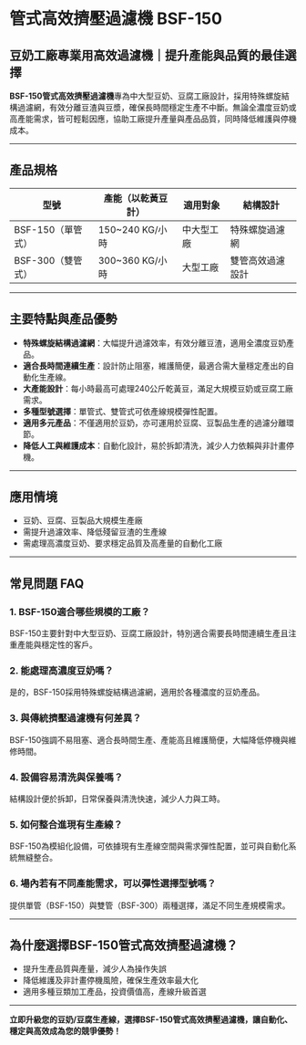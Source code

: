 # 管式高效擠壓過濾機 BSF-150

## 豆奶工廠專業用高效過濾機｜提升產能與品質的最佳選擇

**BSF-150管式高效擠壓過濾機**專為中大型豆奶、豆腐工廠設計，採用特殊螺旋結構過濾網，有效分離豆渣與豆漿，確保長時間穩定生產不中斷。無論全濃度豆奶或高產能需求，皆可輕鬆因應，協助工廠提升產量與產品品質，同時降低維護與停機成本。

---

## 產品規格

| 型號             | 產能（以乾黃豆計）         | 適用對象         | 結構設計           |
|------------------|----------------------------|------------------|--------------------|
| BSF-150（單管式）| 150~240 KG/小時            | 中大型工廠       | 特殊螺旋過濾網     |
| BSF-300（雙管式）| 300~360 KG/小時            | 大型工廠         | 雙管高效過濾設計   |

---

## 主要特點與產品優勢

- **特殊螺旋結構過濾網**：大幅提升過濾效率，有效分離豆渣，適用全濃度豆奶產品。
- **適合長時間連續生產**：設計防止阻塞，維護簡便，最適合需大量穩定產出的自動化生產線。
- **大產能設計**：每小時最高可處理240公斤乾黃豆，滿足大規模豆奶或豆腐工廠需求。
- **多種型號選擇**：單管式、雙管式可依產線規模彈性配置。
- **適用多元產品**：不僅適用於豆奶，亦可運用於豆腐、豆製品生產的過濾分離環節。
- **降低人工與維護成本**：自動化設計，易於拆卸清洗，減少人力依賴與非計畫停機。

---

## 應用情境

- 豆奶、豆腐、豆製品大規模生產廠
- 需提升過濾效率、降低殘留豆渣的生產線
- 需處理高濃度豆奶、要求穩定品質及高產量的自動化工廠

---

## 常見問題 FAQ

### 1. BSF-150適合哪些規模的工廠？
BSF-150主要針對中大型豆奶、豆腐工廠設計，特別適合需要長時間連續生產且注重產能與穩定性的客戶。

### 2. 能處理高濃度豆奶嗎？
是的，BSF-150採用特殊螺旋結構過濾網，適用於各種濃度的豆奶產品。

### 3. 與傳統擠壓過濾機有何差異？
BSF-150強調不易阻塞、適合長時間生產、產能高且維護簡便，大幅降低停機與維修時間。

### 4. 設備容易清洗與保養嗎？
結構設計便於拆卸，日常保養與清洗快速，減少人力與工時。

### 5. 如何整合進現有生產線？
BSF-150為模組化設備，可依據現有生產線空間與需求彈性配置，並可與自動化系統無縫整合。

### 6. 場內若有不同產能需求，可以彈性選擇型號嗎？
提供單管（BSF-150）與雙管（BSF-300）兩種選擇，滿足不同生產規模需求。

---

## 為什麼選擇BSF-150管式高效擠壓過濾機？

- 提升生產品質與產量，減少人為操作失誤
- 降低維護及非計畫停機風險，確保生產效率最大化
- 適用多種豆類加工產品，投資價值高，產線升級首選

---

**立即升級您的豆奶/豆腐生產線，選擇BSF-150管式高效擠壓過濾機，讓自動化、穩定與高效成為您的競爭優勢！**
